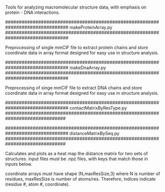 
Tools for analyzing macromolecular structure data, with emphasis on
protein - DNA interactions.

###############################################################################
makeProteinArray.py
###############################################################################

Preprocessing of single mmCIF file to extract protein chains and store coordinate
data in array format designed for easy use in structure analysis.

###############################################################################
makeDnaArray.py
###############################################################################

Preprocessing of singe mmCIF file to extract DNA chains and store coordinate
data in array format designed for easy use in structure analysis.

###############################################################################
contactMatrixByResType.py
##############################################################################

###############################################################################
distanceMatrixBySeq.py
##############################################################################

Calculates and plots as a heat map the distance matrix for two sets of
structures. input files must be .npz files, with keys that match those in 
inputs below.

coordinate arrays must have shape (N,maxResSize,3) where N is number of 
residues, maxResSize is number of atoms/res. Therefore, indices indicate 
(residue #, atom #, coordinate).
